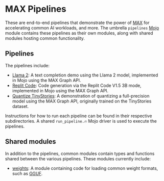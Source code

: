 # MAX Pipelines

These are end-to-end pipelines that demonstrate the power of
[MAX](https://docs.modular.com/max/) for accelerating common AI workloads, and
more. The umbrella `pipelines` [Mojo](https://docs.modular.com/mojo/) module
contains these pipelines as their own modules, along with shared modules
hosting common functionality.

## Pipelines

The pipelines include:

- [Llama 2](llama2): A text completion demo using the Llama 2 model, implemented
in Mojo using the MAX Graph API.
- [Replit Code](replit): Code generation via the Replit Code V1.5 3B mode,
implemented in Mojo using the MAX Graph API.
- [Quantize TinyStories](quantize_tinystories): A demonstration of quantizing
a full-precision model using the MAX Graph API, originally trained on the
TinyStories dataset.

Instructions for how to run each pipeline can be found in their respective
subdirectories. A shared `run_pipeline.🔥` Mojo driver is used to execute
the pipelines.

## Shared modules

In addition to the pipelines, common modules contain types and functions shared
between the various pipelines. These modules currently include:

- [weights](weights): A module containing code for loading common weight
formats, such as
[GGUF](https://github.com/ggerganov/ggml/blob/cce2ac9a5d788c3b6bb72a3b3dbde9247d8b85a7/docs/gguf.md).
